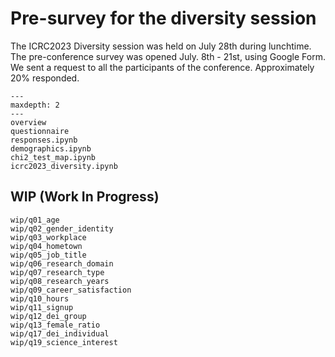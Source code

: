 # Pre-survey for the diversity session

The ICRC2023 Diversity session was held on July 28th during lunchtime.
The pre-conference survey was opened July. 8th - 21st, using Google Form.
We sent a request to all the participants of the conference.
Approximately 20% responded.

```{toctree}
---
maxdepth: 2
---
overview
questionnaire
responses.ipynb
demographics.ipynb
chi2_test_map.ipynb
icrc2023_diversity.ipynb
```

## WIP (Work In Progress)

```{toctree}
wip/q01_age
wip/q02_gender_identity
wip/q03_workplace
wip/q04_hometown
wip/q05_job_title
wip/q06_research_domain
wip/q07_research_type
wip/q08_research_years
wip/q09_career_satisfaction
wip/q10_hours
wip/q11_signup
wip/q12_dei_group
wip/q13_female_ratio
wip/q17_dei_individual
wip/q19_science_interest
```
